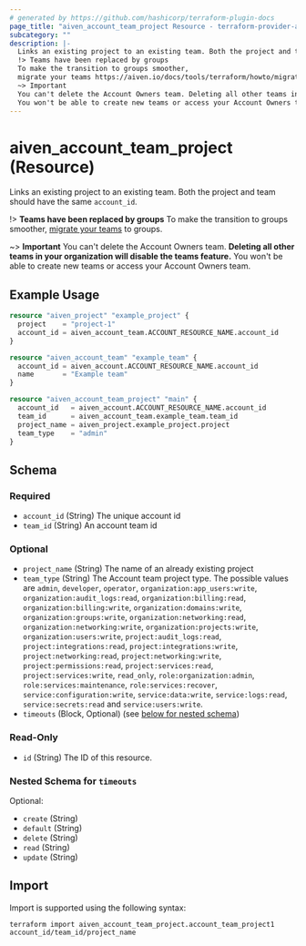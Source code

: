 ```yaml
---
# generated by https://github.com/hashicorp/terraform-plugin-docs
page_title: "aiven_account_team_project Resource - terraform-provider-aiven"
subcategory: ""
description: |-
  Links an existing project to an existing team. Both the project and team should have the same account_id.
  !> Teams have been replaced by groups
  To make the transition to groups smoother,
  migrate your teams https://aiven.io/docs/tools/terraform/howto/migrate-from-teams-to-groups to groups.
  ~> Important
  You can't delete the Account Owners team. Deleting all other teams in your organization will disable the teams feature.
  You won't be able to create new teams or access your Account Owners team.
---
```


# aiven_account_team_project (Resource)

Links an existing project to an existing team. Both the project and team should have the same `account_id`.


!> **Teams have been replaced by groups**
To make the transition to groups smoother,
[migrate your teams](https://aiven.io/docs/tools/terraform/howto/migrate-from-teams-to-groups) to groups.

~> **Important**
You can't delete the Account Owners team. **Deleting all other teams in your organization will disable the teams feature.**
You won't be able to create new teams or access your Account Owners team.

## Example Usage

```terraform
resource "aiven_project" "example_project" {
  project    = "project-1"
  account_id = aiven_account_team.ACCOUNT_RESOURCE_NAME.account_id
}

resource "aiven_account_team" "example_team" {
  account_id = aiven_account.ACCOUNT_RESOURCE_NAME.account_id
  name       = "Example team"
}

resource "aiven_account_team_project" "main" {
  account_id   = aiven_account.ACCOUNT_RESOURCE_NAME.account_id
  team_id      = aiven_account_team.example_team.team_id
  project_name = aiven_project.example_project.project
  team_type    = "admin"
}
```

<!-- schema generated by tfplugindocs -->
## Schema

### Required

- `account_id` (String) The unique account id
- `team_id` (String) An account team id

### Optional

- `project_name` (String) The name of an already existing project
- `team_type` (String) The Account team project type. The possible values are `admin`, `developer`, `operator`, `organization:app_users:write`, `organization:audit_logs:read`, `organization:billing:read`, `organization:billing:write`, `organization:domains:write`, `organization:groups:write`, `organization:networking:read`, `organization:networking:write`, `organization:projects:write`, `organization:users:write`, `project:audit_logs:read`, `project:integrations:read`, `project:integrations:write`, `project:networking:read`, `project:networking:write`, `project:permissions:read`, `project:services:read`, `project:services:write`, `read_only`, `role:organization:admin`, `role:services:maintenance`, `role:services:recover`, `service:configuration:write`, `service:data:write`, `service:logs:read`, `service:secrets:read` and `service:users:write`.
- `timeouts` (Block, Optional) (see [below for nested schema](#nestedblock--timeouts))

### Read-Only

- `id` (String) The ID of this resource.

<a id="nestedblock--timeouts"></a>
### Nested Schema for `timeouts`

Optional:

- `create` (String)
- `default` (String)
- `delete` (String)
- `read` (String)
- `update` (String)

## Import

Import is supported using the following syntax:

```shell
terraform import aiven_account_team_project.account_team_project1 account_id/team_id/project_name
```
